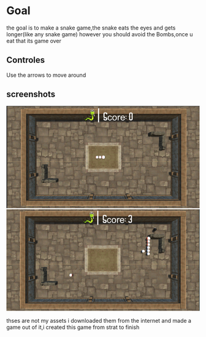 


# Goal 

the goal is to make a snake game,the snake eats the eyes and gets longer(like any snake game) however you should avoid the Bombs,once u eat that its game over

## Controles

Use the arrows to move around
## screenshots

![Title screen](https://raw.githubusercontent.com/Chrisntita/my-platformer-game/main/screen_shot/Capture.PNG)
![Title screen](https://raw.githubusercontent.com/Chrisntita/my-platformer-game/main/screen_shot/dead.PNG)

 thses are not my assets i downloaded them from the internet and made a game out of it,i created this game from strat to finish
